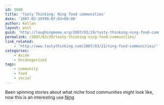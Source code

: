```yaml
---
id: 3608
title: 'Tasty Thinking: Ning food communities'
date: '2007-03-29T09:07:03+00:00'
author: Kellan
layout: post
guid: 'http://laughingmeme.org/2007/03/29/tasty-thinking-ning-food-communities/'
permalink: /2007/03/29/tasty-thinking-ning-food-communities/
link_related:
    - 'http://www.tastythinking.com/2007/03/21/ning-food-communities/'
categories:
    - Aside
    - Uncategorized
tags:
    - community
    - food
    - social
---
```


Been spinning stories about what niche food communities might look like, now this is an interesting use [Ning](http://ning.org)